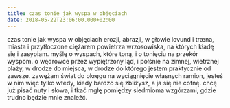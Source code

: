 ```yaml
---
title: czas tonie jak wyspa w objęciach
date: 2018-05-22T23:06:00.000+02:00
---
```

czas tonie jak wyspa w objęciach erozji, abrazji, w głowie lovund i træna, miasta i przytłoczone ciężarem powietrza wrzosowiska, na których kładę się i zasypiam. myślę o wyspach, które toną, i o tonięciu na przekór wyspom. o wędrówce przez wypiętrzony ląd, i półśnie na zimnej, wietrznej plaży, w drodze do miejsca, w drodze do którego jestem praktycznie od zawsze. zawężam świat do okręgu na wyciągnięcie własnych ramion, jesteś w nim więc tylko wtedy, kiedy bardzo się zbliżysz, a ja się nie cofnę. chcę już pisać nuty i słowa, i tkać mgłę pomiędzy siedmioma wzgórzami, gdzie trudno będzie mnie znaleźć.
